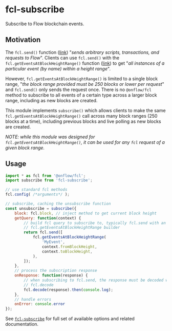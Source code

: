 # fcl-subscribe

Subscribe to Flow blockchain events.

## Motivation

The `fcl.send()` function ([link](https://docs.onflow.org/fcl/reference/api/#send)) "*sends arbitrary scripts, transactions, and requests to Flow*".  Clients can use `fcl.send()` with the `fcl.getEventsAtBlockHeightRange()` function ([link](https://docs.onflow.org/fcl/reference/api/#geteventsatblockheightrange)) to get "*all instances of a particular event (by name) within a height range*".

However, `fcl.getEventsAtBlockHeightRange()` is limited to a single block range, "*the block range provided must be 250 blocks or lower per request*" and `fcl.send()` only sends the request once.  There is no `@onflow/fcl` method to subscribe to all events of a certain type across a larger block range, including as new blocks are created.

This module implements `subscribe()` which allows clients to make the same `fcl.getEventsAtBlockHeightRange()` call across many block ranges (250 blocks at a time), including previous blocks and live polling as new blocks are created.

*NOTE: while this module was designed for `fcl.getEventsAtBlockHeightRange()`, it can be used for any `fcl` request of a given block range.*

## Usage

```js
import * as fcl from '@onflow/fcl';
import subscribe from 'fcl-subscribe';

// use standard fcl methods
fcl.config( /*arguments*/ );

// subscribe, caching the unsubscribe function
const unsubscribe = subscribe({
    block: fcl.block, // inject method to get current block height
    getQuery: function(context) {
        // build fcl query to subscribe to, typically fcl.send with an
        // fcl.getEventsAtBlockHeightRange builder
        return fcl.send([
            fcl.getEventsAtBlockHeightRange(
                'MyEvent',
                context.fromBlockHeight,
                context.toBlockHeight,
            ),
        ]);
    },
    // process the subscription response
    onResponse: function(response) {
        // when subscribing to fcl.send, the response must be decoded with
        // fcl.decode
        fcl.decode(response).then(console.log);
    },
    // handle errors
    onError: console.error
});
```

See [`fcl-subscribe`](src/fcl-subscribe.js) for full set of available options and related documentation.
